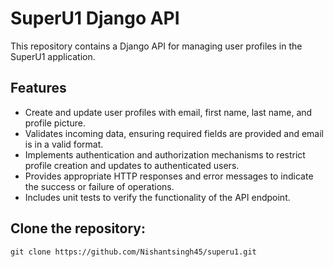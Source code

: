 # SuperU1 Django API

This repository contains a Django API for managing user profiles in the SuperU1 application.

## Features

- Create and update user profiles with email, first name, last name, and profile picture.
- Validates incoming data, ensuring required fields are provided and email is in a valid format.
- Implements authentication and authorization mechanisms to restrict profile creation and updates to authenticated users.
- Provides appropriate HTTP responses and error messages to indicate the success or failure of operations.
- Includes unit tests to verify the functionality of the API endpoint.



## Clone the repository:

   ```shell
   git clone https://github.com/Nishantsingh45/superu1.git
